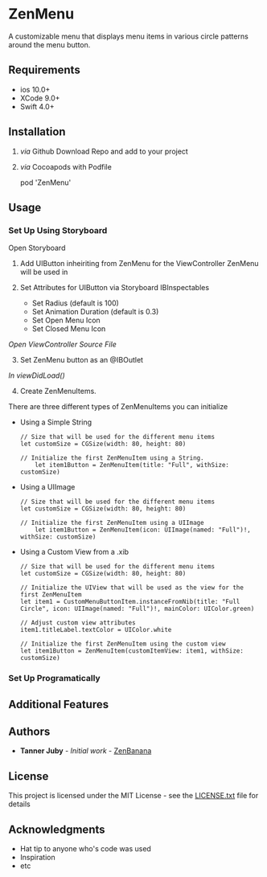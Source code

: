 # ZenMenu

A customizable menu that displays menu items in various circle patterns around the menu button.

## Requirements

* ios 10.0+
* XCode 9.0+
* Swift 4.0+

## Installation

1) *via* Github
	Download Repo and add to your project

2) *via* Cocoapods with Podfile
	
	pod 'ZenMenu'
	

## Usage


### Set Up Using Storyboard


Open Storyboard 

1) Add UIButton inheiriting from ZenMenu for the ViewController ZenMenu will be used in

2) Set Attributes for UIButton via Storyboard IBInspectables

	* Set Radius (default is 100)
	* Set Animation Duration (default is 0.3)
	* Set Open Menu Icon
	* Set Closed Menu Icon

*Open ViewController Source File*

3) Set ZenMenu button as an @IBOutlet

*In viewDidLoad()*

4) Create ZenMenuItems. 
    
  There are three different types of ZenMenuItems you can initialize
	
  * Using a Simple String
  
  		// Size that will be used for the different menu items
		let customSize = CGSize(width: 80, height: 80)
		
		// Initialize the first ZenMenuItem using a String.
        	let item1Button = ZenMenuItem(title: "Full", withSize: customSize)	
	
  * Using a UIImage
  
  		// Size that will be used for the different menu items
		let customSize = CGSize(width: 80, height: 80)
		
		// Initialize the first ZenMenuItem using a UIImage
        	let item1Button = ZenMenuItem(icon: UIImage(named: "Full")!, withSize: customSize)
		
	
  * Using a Custom View from a .xib

		// Size that will be used for the different menu items
		let customSize = CGSize(width: 80, height: 80)

		// Initialize the UIView that will be used as the view for the first ZenMenuItem
		let item1 = CustomMenuButtonItem.instanceFromNib(title: "Full Circle", icon: UIImage(named: "Full")!, mainColor: UIColor.green)
		
		// Adjust custom view attributes
		item1.titleLabel.textColor = UIColor.white
		
		// Initialize the first ZenMenuItem using the custom view 
		let item1Button = ZenMenuItem(customItemView: item1, withSize: customSize)


### Set Up Programatically


## Additional Features


## Authors

* **Tanner Juby** - *Initial work* - [ZenBanana](https://github.com/ZenBanana)


## License

This project is licensed under the MIT License - see the [LICENSE.txt](LICENSE.txt) file for details


## Acknowledgments

* Hat tip to anyone who's code was used
* Inspiration
* etc
